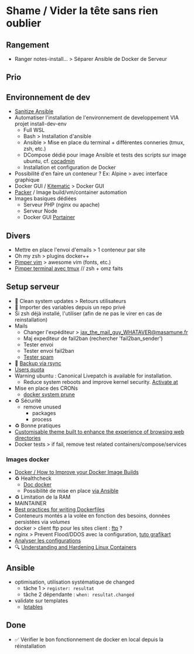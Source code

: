 # Shame / Vider la tête sans rien oublier

## Rangement

- Ranger notes-install... > Séparer Ansible de Docker de Serveur

## Prio

## Environnement de dev

- [Sanitize Ansible](https://docs.ansible.com/ansible/2.3/dev_guide/testing_sanity.html)
- Automatiser l'installation de l'environnement de developpement VIA projet install-dev-env
  - Full WSL
  - Bash > Installation d'ansible
  - Ansible > Mise en place du terminal + différentes conneries (tmux, zsh, etc.)
  - DCompose dédié pour image Ansible et tests des scripts sur image ubuntu, cf. [cocadmin](https://www.youtube.com/watch?v=yqLPUOsy-8M)
  - Installation et configuration de Docker
- Possibilité d'en faire un conteneur ? Ex: Alpine > avec interface graphique
- Docker GUI / [Kitematic](https://kitematic.com/) > Docker GUI
- [Packer](https://www.packer.io/) / Image build/vm/container automation
- Images basiques dédiées
  - Serveur PHP (nginx ou apache)
  - Serveur Node
  - Docker GUI [Portainer](https://blog.ippon.tech/tips-and-reminders-for-using-docker-daily/#tip3portainerftw)

## Divers

- Mettre en place l'envoi d'emails > 1 conteneur par site
- Oh my zsh > plugins docker++
- [Pimper vim](https://github.com/amix/vimrc) > awesome vim (fonts, etc.)
- [Pimper terminal avec tmux](https://www.grafikart.fr/tutoriels/pimp-my-shell-750) // zsh + omz faits

## Setup serveur

- 🐛 Clean system updates > Retours utilisateurs
- 🌱 Importer des variables depuis un repo privé
- Si zsh déjà installé, l'utiliser (afin de ne pas le virer en cas de reinstallation)
- Mails
  - Changer l'expéditeur > jax_the_mail_guy_WHATAVER@masamune.fr
  - Maj expediteur de fail2ban (rechercher 'fail2ban_sender')
  - Tester envoi
  - Tester envoi fail2ban
  - [Tester spam](https://www.mail-tester.com/)
- 🌱 [Backup via rsync](https://www.grafikart.fr/tutoriels/rsync-1012)
- [Users quota](https://www.digitalocean.com/community/tutorials/how-to-set-filesystem-quotas-on-ubuntu-18-04)
- Warning ubuntu : Canonical Livepatch is available for installation.
  - Reduce system reboots and improve kernel security. [Activate at](https://ubuntu.com/livepatch)
- Mise en place des CRONs
  - [docker system prune](https://docs.docker.com/config/pruning/)
- ♻️ Sécurité
  - remove unused
    - packages
    - process
- ♻️ Bonne pratiques
- [Customisable theme built to enhance the experience of browsing web directories](https://github.com/oupala/apaxy)
- Docker tests > if fail, remove test related containers/compose/services

### Images docker

- [Docker / How to Improve your Docker Image Builds](https://www.youtube.com/watch?v=npC0W2CW_as)
- ♻️ Healthcheck
  - [Doc docker](https://docs.docker.com/engine/reference/builder/#healthcheck)
  - Possibilité de mise en place [via Ansible](https://docs.ansible.com/ansible/latest/modules/docker_container_module.html#parameter-healthcheck)
- ♻️ Limitation de la RAM
- MAINTAINER
- [Best practices for writing Dockerfiles](https://docs.docker.com/develop/develop-images/dockerfile_best-practices/)
- Conteneurs montés a la volée en fonction des besoins, données persistées via *volumes*
- docker > client ftp pour les sites client : [ftp](https://www.grafikart.fr/tutoriels/proftpd-755) ?
- nginx > Prevent Flood/DDOS avec la configuration, [tuto grafikart](https://www.grafikart.fr/tutoriels/flood-ddos-fail2ban-884)
- [Analyser les configurations](https://github.com/OWASP/CheatSheetSeries/blob/master/cheatsheets/Docker_Security_Cheat_Sheet.md#rule-9---use-static-analysis-tools)
- 🔍 [Understanding and Hardening Linux Containers](https://www.nccgroup.trust/uk/our-research/understanding-and-hardening-linux-containers/)

## Ansible

- optimisation, utilisation systématique de changed
  - tâche 1 > `register: resultat`
  - tâche 2 dépendante : `when: resultat.changed`
- validate sur templates
  - [Iptables](https://www.grafikart.fr/tutoriels/iptables-694)

## Done

- ✅ Vérifier le bon fonctionnement de docker en local depuis la réinstallation
